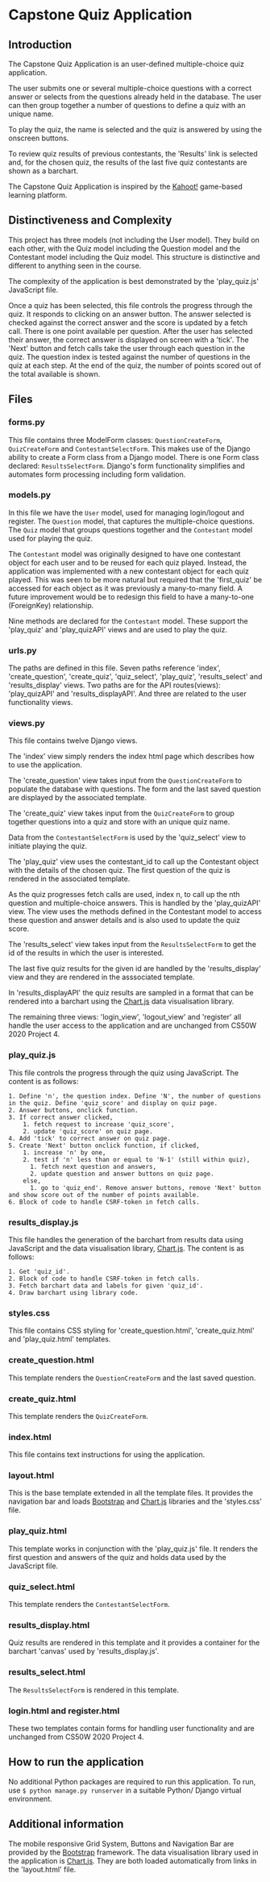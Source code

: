 # Capstone Quiz Application

## Introduction
The Capstone Quiz Application is an user-defined multiple-choice quiz application. 

The user submits one or several multiple-choice questions with a correct answer or selects from the questions already held in the database. The user can then group together a number of questions to define a quiz with an unique name. 

To play the quiz, the name is selected and the quiz is answered by using the onscreen buttons.

To review quiz results of previous contestants, the 'Results' link is selected and, for the chosen quiz, the results of the last five quiz contestants are shown as a barchart. 

The Capstone Quiz Application is inspired by the [Kahoot!](https://kahoot.com) game-based learning platform.

## Distinctiveness and Complexity
This project has three models (not including the User model). They build on each other, with the Quiz model including the Question model and the Contestant model including the Quiz model. This structure is distinctive and different to anything seen in the course.

The complexity of the application is best demonstrated by the 'play_quiz.js' JavaScript file. 

Once a quiz has been selected, this file controls the progress through the quiz. It responds to clicking on an answer button. The answer selected is checked against the correct answer and the score is updated by a fetch call. There is one point available per question. After the user has selected their answer, the correct answer is displayed on screen with a 'tick'. The 'Next' button and fetch calls take the user through each question in the quiz. The question index is tested against the number of questions in the quiz at each step. At the end of the quiz, the number of points scored out of the total available is shown.

## Files

### forms.py
This file contains three ModelForm classes: `QuestionCreateForm`, `QuizCreateForm` and `ContestantSelectForm`. This makes use of the Django ability to create a Form class from a Django model. There is one Form class declared: `ResultsSelectForm`. Django's form functionality simplifies and automates form processing including form validation.

### models.py
In this file we have the `User` model, used for managing login/logout and register. The `Question` model, that captures the multiple-choice questions. The `Quiz` model that groups questions together and the `Contestant` model used for playing the quiz.

The `Contestant` model was originally designed to have one contestant object for each user and to be reused for each quiz played. Instead, the application was implemented with a new contestant object for each quiz played. This was seen to be more natural but required that the 'first_quiz' be accessed for each object as it was previously a many-to-many field. A future improvement would be to redesign this field to have a many-to-one (ForeignKey) relationship. 

Nine methods are declared for the `Contestant` model. These support the 'play_quiz' and 'play_quizAPI' views and are used to play the quiz. 

### urls.py
The paths are defined in this file. Seven paths reference 'index', 'create_question', 'create_quiz', 'quiz_select', 'play_quiz', 'results_select' and 'results_display' views. Two paths are for the API routes(views): 'play_quizAPI' and 'results_displayAPI'. And three are related to the user functionality views.

### views.py
This file contains twelve Django views. 

The 'index' view simply renders the index html page which describes how to use the application. 

The 'create_question' view takes input from the `QuestionCreateForm` to populate the database with questions. The form and the last saved question are displayed by the associated template.

The 'create_quiz' view takes input from the `QuizCreateForm` to group together questions into a quiz and store with an unique quiz name.

Data from the `ContestantSelectForm` is used by the 'quiz_select' view to initiate playing the quiz.

The 'play_quiz' view uses the contestant_id to call up the Contestant object with the details of the chosen quiz. The first question of the quiz is rendered in the associated template.

As the quiz progresses fetch calls are used, index n, to call up the nth question and multiple-choice answers. This is handled by the 'play_quizAPI' view. The view uses the methods defined in the Contestant model to access these question and answer details and is also used to update the quiz score.

The 'results_select' view takes input from the `ResultsSelectForm` to get the id of the results in which the user is interested.

The last five quiz results for the given id are handled by the 'results_display' view and they are rendered in the asssociated template.

In 'results_displayAPI' the quiz results are sampled in a format that can be rendered into a barchart using the [Chart.js](https://www.chartjs.org) data visualisation library.

The remaining three views: 'login_view', 'logout_view' and 'register' all handle the user access to the application and are unchanged from CS50W 2020 Project 4.

### play_quiz.js
This file controls the progress through the quiz using JavaScript. The content is as follows:

    1. Define 'n', the question index. Define 'N', the number of questions in the quiz. Define 'quiz_score' and display on quiz page.
    2. Answer buttons, onclick function.
    3. If correct answer clicked,
        1. fetch request to increase 'quiz_score',
        2. update 'quiz_score' on quiz page.
    4. Add 'tick' to correct answer on quiz page.
    5. Create 'Next' button onclick function, if clicked,
        1. increase 'n' by one,
        2. test if 'n' less than or equal to 'N-1' (still within quiz),
          1. fetch next question and answers,
          2. update question and answer buttons on quiz page.
        else,
          1. go to 'quiz_end'. Remove answer buttons, remove 'Next' button and show score out of the number of points available.
    6. Block of code to handle CSRF-token in fetch calls.

### results_display.js
This file handles the generation of the barchart from results data using JavaScript and the data visualisation library, [Chart.js](https://www.chartjs.org). The content is as follows:

    1. Get 'quiz_id'.
    2. Block of code to handle CSRF-token in fetch calls.
    3. Fetch barchart data and labels for given 'quiz_id'.
    4. Draw barchart using library code.

### styles.css
This file contains CSS styling for 'create_question.html', 'create_quiz.html' and 'play_quiz.html' templates.

### create_question.html
This template renders the `QuestionCreateForm` and the last saved question.

### create_quiz.html
This template renders the `QuizCreateForm`.

### index.html
This file contains text instructions for using the application.

### layout.html
This is the base template extended in all the template files. It provides the navigation bar and loads [Bootstrap](https://getbootstrap.com) and [Chart.js](https://www.chartjs.org) libraries and the 'styles.css' file.

### play_quiz.html
This template works in conjunction with the 'play_quiz.js' file. It renders the first question and answers of the quiz and holds data used by the JavaScript file.

### quiz_select.html
This template renders the `ContestantSelectForm`.

### results_display.html
Quiz results are rendered in this template and it provides a container for the barchart 'canvas' used by 'results_display.js'.

### results_select.html
The `ResultsSelectForm` is rendered in this template.

### login.html and register.html
These two templates contain forms for handling user functionality and are unchanged from CS50W 2020 Project 4.

## How to run the application
No additional Python packages are required to run this application. To run, use `$ python manage.py runserver` in a suitable Python/ Django virtual environment.

## Additional information
The mobile responsive Grid System, Buttons and Navigation Bar are provided by the [Bootstrap](https://getbootstrap.com) framework. The data visualisation library used in the application is [Chart.js](https://www.chartjs.org). They are both loaded automatically from links in the 'layout.html' file.
